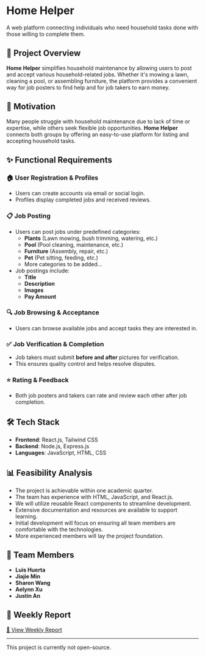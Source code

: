 # Home Helper

A web platform connecting individuals who need household tasks done with those willing to complete them.

## 📌 Project Overview
**Home Helper** simplifies household maintenance by allowing users to post and accept various household-related jobs. Whether it's mowing a lawn, cleaning a pool, or assembling furniture, the platform provides a convenient way for job posters to find help and for job takers to earn money.

## 🎯 Motivation
Many people struggle with household maintenance due to lack of time or expertise, while others seek flexible job opportunities. **Home Helper** connects both groups by offering an easy-to-use platform for listing and accepting household tasks.

## ✨ Functional Requirements

### 🏠 User Registration & Profiles
- Users can create accounts via email or social login.
- Profiles display completed jobs and received reviews.

### 📋 Job Posting
- Users can post jobs under predefined categories:
  - **Plants** (Lawn mowing, bush trimming, watering, etc.)
  - **Pool** (Pool cleaning, maintenance, etc.)
  - **Furniture** (Assembly, repair, etc.)
  - **Pet** (Pet sitting, feeding, etc.)
  - More categories to be added...
- Job postings include:
  - **Title**
  - **Description**
  - **Images**
  - **Pay Amount**

### 🔍 Job Browsing & Acceptance
- Users can browse available jobs and accept tasks they are interested in.

### ✅ Job Verification & Completion
- Job takers must submit **before and after** pictures for verification.
- This ensures quality control and helps resolve disputes.

### ⭐ Rating & Feedback
- Both job posters and takers can rate and review each other after job completion.

## 🛠 Tech Stack
- **Frontend**: React.js, Tailwind CSS
- **Backend**: Node.js, Express.js
- **Languages**: JavaScript, HTML, CSS

## 📊 Feasibility Analysis
- The project is achievable within one academic quarter.
- The team has experience with HTML, JavaScript, and React.js.
- We will utilize reusable React components to streamline development.
- Extensive documentation and resources are available to support learning.
- Initial development will focus on ensuring all team members are comfortable with the technologies.
- More experienced members will lay the project foundation.

## 👥 Team Members
- **Luis Huerta**
- **Jiajie Min**
- **Sharon Wang**
- **Aelynn Xu**
- **Justin An**

## 📑 Weekly Report
[📌 View Weekly Report](https://docs.google.com/presentation/d/1qFVFo-g6TDJjfm_u-7rYqVLFkIjTbtuTvEtZ2Yiz66o/edit?usp=sharing)

---

This project is currently not open-source.
